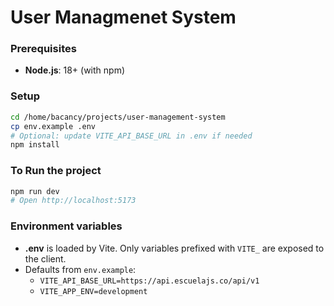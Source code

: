 # User Managmenet System

### Prerequisites
- **Node.js**: 18+ (with npm)

### Setup
```bash
cd /home/bacancy/projects/user-management-system
cp env.example .env
# Optional: update VITE_API_BASE_URL in .env if needed
npm install
```

### To Run the project
```bash
npm run dev
# Open http://localhost:5173
```

### Environment variables
- **.env** is loaded by Vite. Only variables prefixed with `VITE_` are exposed to the client.
- Defaults from `env.example`:
  - `VITE_API_BASE_URL=https://api.escuelajs.co/api/v1`
  - `VITE_APP_ENV=development`
